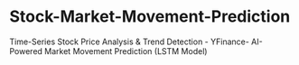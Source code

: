 # Stock-Market-Movement-Prediction
Time-Series Stock Price Analysis &amp; Trend Detection - YFinance- AI-Powered Market Movement Prediction (LSTM Model)
